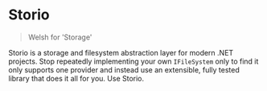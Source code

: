 # Storio

> Welsh for 'Storage'

Storio is a storage and filesystem abstraction layer for modern .NET projects. Stop repeatedly implementing your own
`IFileSystem` only to find it only supports one provider and instead use an extensible, fully tested library that does
it all for you. Use Storio.
